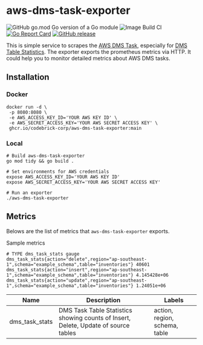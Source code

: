 # aws-dms-task-exporter
![GitHub go.mod Go version of a Go module](https://img.shields.io/github/go-mod/go-version/codebrick-corp/aws-dms-task-exporter.svg)
![Image Build CI](https://github.com/codebrick-corp/aws-dms-task-exporter/actions/workflows/build.yml/badge.svg)
[![Go Report Card](https://goreportcard.com/badge/github.com/codebrick-corp/dms-statistics-exporter)](https://goreportcard.com/report/github.com/codebrick-corp/dms-statistics-exporter)
[![GitHub release](https://badgen.net/github/release/codebrick-corp/aws-dms-task-exporter)](https://gitHub.com/codebrick-corp/aws-dms-task-exporter/releases/)

 This is simple service to scrapes the [AWS DMS Task](https://docs.aws.amazon.com/dms/latest/userguide/CHAP_Monitoring.html), especially for [DMS Table Statistics](https://docs.aws.amazon.com/dms/latest/userguide/CHAP_Monitoring.html#CHAP_Tasks.CustomizingTasks.TableState). The exporter exports the prometheus metrics via HTTP. It could help you to monitor detailed metrics about AWS DMS tasks.


## Installation

### Docker
```shell
docker run -d \
 -p 8080:8080 \
 -e AWS_ACCESS_KEY_ID='YOUR AWS KEY ID' \
 -e AWS_SECRET_ACCESS_KEY='YOUR AWS SECRET ACCESS KEY' \
 ghcr.io/codebrick-corp/aws-dms-task-exporter:main
```

### Local
```shell
# Build aws-dms-task-exporter
go mod tidy && go build .

# Set environments for AWS credentials
expose AWS_ACCESS_KEY_ID='YOUR AWS KEY ID'
expose AWS_SECRET_ACCESS_KEY='YOUR AWS SECRET ACCESS KEY'

# Run an exporter
./aws-dms-task-exporter 
```

## Metrics
Belows are the list of metrics that `aws-dms-task-exporter` exports.

Sample metrics
```
# TYPE dms_task_stats gauge
dms_task_stats{action="delete",region="ap-southeast-1",schema="example_schema",table="inventories"} 40601
dms_task_stats{action="insert",region="ap-southeast-1",schema="example_schema",table="inventories"} 4.145428e+06
dms_task_stats{action="update",region="ap-southeast-1",schema="example_schema",table="inventories"} 1.24051e+06
```

Name | Description | Labels
-----|-----|-----
dms_task_stats | DMS Task Table Statistics showing counts of Insert, Delete, Update of source tables | action, region, schema, table
